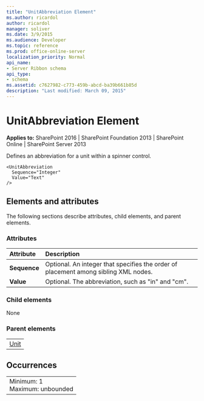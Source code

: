 ```yaml
---
title: "UnitAbbreviation Element"
ms.author: ricardol
author: ricardol
manager: soliver
ms.date: 3/9/2015
ms.audience: Developer
ms.topic: reference
ms.prod: office-online-server
localization_priority: Normal
api_name:
- Server Ribbon schema
api_type:
- schema
ms.assetid: c7627982-c773-459b-abcd-ba39b661b85d
description: "Last modified: March 09, 2015"
---
```


# UnitAbbreviation Element

 
  
 **Applies to:** SharePoint 2016 | SharePoint Foundation 2013 | SharePoint Online | SharePoint Server 2013
  
Defines an abbreviation for a unit within a spinner control.
  
```
<UnitAbbreviation
  Sequence="Integer"
  Value="Text"
/>
```

## Elements and attributes

The following sections describe attributes, child elements, and parent elements.

### Attributes

|**Attribute**|**Description**|
|:-----|:-----|
|**Sequence** <br/> |Optional. An integer that specifies the order of placement among sibling XML nodes.  <br/> |
|**Value** <br/> |Optional. The abbreviation, such as "in" and "cm".  <br/> |
   
### Child elements

None
  
### Parent elements

||
|:-----|
|[Unit](unit-element-spinner.md)|
   
## Occurrences

||
|:-----|
|Minimum: 1  <br/> Maximum: unbounded  <br/> |
   


